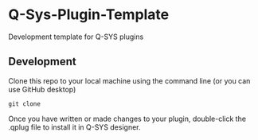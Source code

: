 # Q-Sys-Plugin-Template

Development template for Q-SYS plugins

## Development

Clone this repo to your local machine using the command line (or you can use GitHub desktop)

```ps2
git clone
```

Once you have written or made changes to your plugin, double-click the .qplug file to install it in Q-SYS designer.
